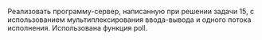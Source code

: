 Реализовать программу-сервер, написанную при решении задачи 15, с использованием мультиплексирования ввода-вывода и одного потока исполнения. Использована функция poll.